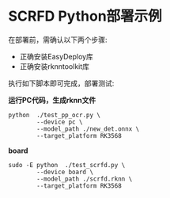 # SCRFD Python部署示例

在部署前，需确认以下两个步骤:

* 正确安装EasyDeploy库
* 正确安装rknntoolkit库

执行如下脚本即可完成，部署测试:

**运行PC代码，生成rknn文件**
```text
python  ./test_pp_ocr.py \
        --device pc \
        --model_path ./new_det.onnx \
        --target_platform RK3568
```

**board**
```text
sudo -E python  ./test_scrfd.py \
        --device board \
        --model_path ./scrfd.rknn \
        --target_platform RK3568
```
